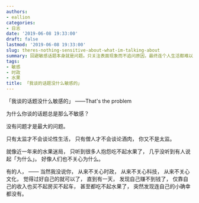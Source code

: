 ```yaml
---
authors:
- eallion
categories:
- 日志
date: '2019-06-08 19:33:00'
draft: false
lastmod: '2019-06-08 19:33:00'
slug: theres-nothing-sensitive-about-what-im-talking-about
summary: 回避敏感话题本身就是问题。只关注表面现象而不追问原因，最终连个人生活都难以保障。过度自我封闭会导致对现实变化的迟钝，当危机来临时已无法应对。保持对重要议题的关注和思考，才能避免被动局面。
tags:
- 敏感
- 时政
- 水果
title: 「我谈的话题没什么敏感的」
---
```


「我谈的话题没什么敏感的」
——That's the problem

为什么你谈的话题总是那么不敏感？

没有问题才是最大的问题。

只有太监才不会谈论性生活，
只有僧人才不会谈论酒肉，
你又不是太监。

就像近一年来的水果迷局，
只听到很多人抱怨吃不起水果了，
几乎没听到有人说起「为什么」。
好像人们也不关心为什么。

有的人，
—— 当然我没说你，
从来不关心时政，
从来不关心科技，
从来不关心文化，
觉得过好自己的就可以了，
直到有一天，
发现自己赚不到钱了，
仅靠自己的收入也买不起房买不起车，
甚至都吃不起水果了，
突然发现连自己的小确幸都没有。